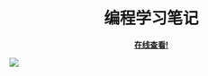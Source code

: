 <p align="center">
    <h1 align="center">编程学习笔记</h1>
    <p align="center"><strong><a href="https://www.luguosong.com/">在线查看!</a></strong></p>
</p>



![](https://edrawcloudpubliccn.oss-cn-shenzhen.aliyuncs.com/viewer/self/1059758/share/2023-10-9/1696844878/main.svg)

